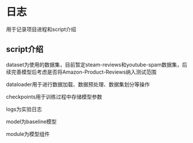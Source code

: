 # 日志
用于记录项目进程和script介绍

## script介绍
dataset为使用的数据集，目前暂定steam-reviews和youtube-spam数据集，后续完善模型后考虑是否将Amazon-Product-Reviews纳入测试范围

dataloader用于进行数据加载、数据预处理、数据集划分等操作

checkpoints用于训练过程中存储模型参数

logs为实验日志

model为baseline模型

module为模型组件
